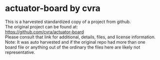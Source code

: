 
# actuator-board by cvra  
This is a harvested standardized copy of a project from github.  
The original project can be found at:  
https://github.com/cvra/actuator-board  
Please consult that link for additional, details, files, and license information.  
Note: It was auto harvested and if the original repo had more than one board file or anything out of the ordinary the files here are likely not representative.  
    